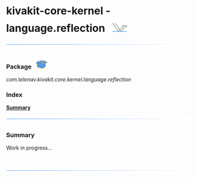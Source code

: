 # kivakit-core-kernel - language.reflection &nbsp; ![](../../../documentation/images/mirror-40.png)

![](../documentation/images/horizontal-line.png)

### Package &nbsp; ![](../../../documentation/images/box-32.png)

*com.telenav.kivakit.core.kernel.language.reflection*

### Index

[**Summary**](#summary)

![](../documentation/images/horizontal-line.png)

### Summary <a name="summary"></a>

Work in progress...

<br/>

![](../documentation/images/horizontal-line.png)
